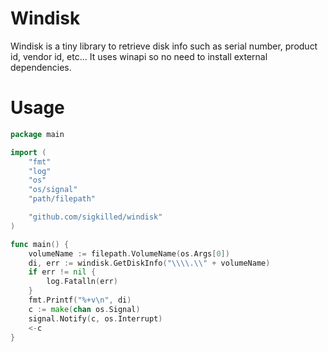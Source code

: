 # Windisk

Windisk is a tiny library to retrieve disk info such as serial number, product id, vendor id, etc... It uses winapi so no need to install external dependencies. 

# Usage

```go
package main

import (
	"fmt"
	"log"
	"os"
	"os/signal"
	"path/filepath"

	"github.com/sigkilled/windisk"
)

func main() {
	volumeName := filepath.VolumeName(os.Args[0])
	di, err := windisk.GetDiskInfo("\\\\.\\" + volumeName)
	if err != nil {
		log.Fatalln(err)
	}
	fmt.Printf("%+v\n", di)
	c := make(chan os.Signal)
	signal.Notify(c, os.Interrupt)
	<-c
}
```